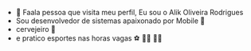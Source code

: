  - 👋 Faala pessoa que visita meu perfil, Eu sou o Alik Oliveira Rodrigues
 -  Sou desenvolvedor de sistemas apaixonado por Mobile 📱
 -  cervejeiro 🍺 
 -  e pratico esportes nas horas vagas ⚽️ 🏋🏻 🚴🏻


<!---
alikoliveirarodrigues/alikoliveirarodrigues is a ✨ special ✨ repository because its `README.md` (this file) appears on your GitHub profile.
You can click the Preview link to take a look at your changes.
--->
